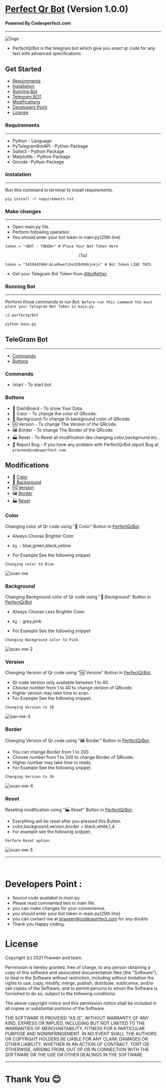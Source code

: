 # [**Perfect Qr Bot**](https://t.me/perfectqrbot) (Version 1.0.0)

#### Powered By Codesperfect.com

---

![logo](static/img/logo.jpg)

 - PerfectQrBot is the telegram bot which give you exact qr code for any text with advanced specifications


## **Get Started**
- [Requirements](#requirements)
- [Installation](#instalation)
- [Running Bot](#running-bot)
- [Telegram BOT](#telegram-bot)
- [Modifications](#modifications)
- [Developers Point](#developers-point)
- [License](#license)
  

### **Requirements**
---
 - Python - Language
 - PyTelegramBotAPI - Python Package
 - Sqlite3 - Python Package
 - Matplotlib - Python Package
 - Qrcode -Python Package

### **Instalation**
---
Run this command in terminal to install requirements. 
```
pip install -r requirements.txt
```
### **Make changes**
---

- Open main.py file.
- Perform following operation
- You should enter your bot token in main.py(25th line)
```
token = "<BOT - TOKEN>" # Place Your Bot Token Here
```
<p align=center>(To)</p>

```
token = "3459443984:Aiudhwefihe328498kjnkjs" # Bot Token LIKE THIS
```
- Get your Telegram Bot Token from [@botfather](https://t.me/botfather)

### **Running Bot**
---
Perform those commands to run Bot. 
`Before run this command You must place your Telegram Bot Token in main.py.  `
```cmd
cd perfectqrbot
```
```
python main.py
```

## **TeleGram Bot**
---

- [Commands](#commands)
- [Buttons](#buttons)

### **Commands**
 - /start - To start bot

### **Buttons**
- 👤 DashBoard - To show Your Data.
- 🎨 Color - To change the color of QRcode.
- 🧩 Background-To change th background color of QRcode.
- 🆚 Version - To change The Version of the QRcode.
- 🖼 Border - To change The Border of the QRcode
- 🏭 Reset - To Reset all modification like changing color,background etc..
- 🐞 Report Bug - If you have any problem with PerfectQrBot report Bug at `praveen@codesperfect.com`

## **Modifications**
- 🎨 [Color](#color)
- 🧩 [Background](#background)
- 🆚 [Version](#version)
- 🖼 [Border](#border)
- 🏭 [Reset](#reset)

### **Color**
Changing color of Qr code using "🎨 Color" Button in [PerfectQrBot]("https://t.me//perfectqrbot")
- Always Choose Brighter Color
- ` Eg : ` blue,green,black,yellow

- For Example See the following snippet 

```
Changing color to Blue
```
![scan-me](static/img/scan-me.jpeg)

### **Background**
Changing Background color of Qr code using "🧩 Background" Button in [PerfectQrBot]("https://t.me//perfectqrbot")

- Always Choose Less Brighter Color

- ` Eg : ` grey,pink 

- For Example See the following snippet 


 ```
 Changing Background color to Pink
 ```
 
![scan-me-2](static/img/scan-me-2.jpeg)

### **Version**
Changing Version of Qr code using "🆚 Version" Button in [PerfectQrBot](https://t.me//perfectqrbot).

- Qr code version only available between 1 to 40.
- Choose number from 1 to 40 to change version of QRcode.
- Higher version may take time to scan.
- For Example See the following snippet.

```
Changing Version to 10
```
![san-me-3](static/img/scan-me-3.jpeg)


### **Border**
Changing Version of Qr code using "🖼 Border" Button in [PerfectQrBot](https://t.me//perfectqrbot).

- You can change Border from 1 to 200
- Choose number from 1 to 200 to change Border of QRcode.
- Higher number may take time to ready.
- For Example See the following snippet.

```
Changing Version to 20
```

![scan-me-4](static/img/scan-me-4.jpeg)

### **Reset**
Reseting modification using "🏭 Reset" Button in [PerfectQrBot](https://t.me//perfectqrbot).

- Everything will be reset after you pressed this Button.
- color,background,version,border = black,white,1,4.
- For example see the following snippet.

```
Perform Reset option
```

![scan-me-5](static/img/scan-me-5.jpeg)

---

<br>

# **Developers Point :** 
  - Source code availabel in main.py
  - Please read commented text in main file.
  - you can make changes for your convenience.
  - you should enter your bot token in main.py(25th line)
  - you can contact me at praveen@codesperfect.com for any doubts
  - Thank you Happy coding.

# **License**
Copyright (c) 2021 Praveen and team.

Permission is hereby granted, free of charge, to any person obtaining
a copy of this software and associated documentation files (the
"Software"), to deal in the Software without restriction, including
without limitation the rights to use, copy, modify, merge, publish,
distribute, sublicense, and/or sell copies of the Software, and to
permit persons to whom the Software is furnished to do so, subject to
the following conditions:

The above copyright notice and this permission notice shall be
included in all copies or substantial portions of the Software.

THE SOFTWARE IS PROVIDED "AS IS", WITHOUT WARRANTY OF ANY KIND,
EXPRESS OR IMPLIED, INCLUDING BUT NOT LIMITED TO THE WARRANTIES OF
MERCHANTABILITY, FITNESS FOR A PARTICULAR PURPOSE AND
NONINFRINGEMENT. IN NO EVENT SHALL THE AUTHORS OR COPYRIGHT HOLDERS BE
LIABLE FOR ANY CLAIM, DAMAGES OR OTHER LIABILITY, WHETHER IN AN ACTION
OF CONTRACT, TORT OR OTHERWISE, ARISING FROM, OUT OF OR IN CONNECTION
WITH THE SOFTWARE OR THE USE OR OTHER DEALINGS IN THE SOFTWARE.

---

# **Thank You 😊**
